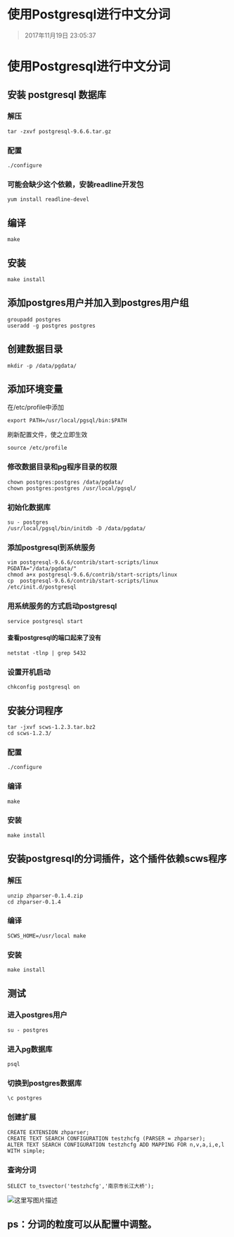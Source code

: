 # 使用Postgresql进行中文分词
> 2017年11月19日 23:05:37

# 使用Postgresql进行中文分词

## 安装 postgresql 数据库

### 解压
```
tar -zxvf postgresql-9.6.6.tar.gz
```
### 配置
```
./configure
```
### 可能会缺少这个依赖，安装readline开发包
```
yum install readline-devel
```
## 编译
```
make
```
## 安装
```
make install
```
## 添加postgres用户并加入到postgres用户组
```
groupadd postgres
useradd -g postgres postgres
```
## 创建数据目录
```
mkdir -p /data/pgdata/
```
## 添加环境变量
在/etc/profile中添加
```
export PATH=/usr/local/pgsql/bin:$PATH
```

刷新配置文件，使之立即生效
```
source /etc/profile
```
### 修改数据目录和pg程序目录的权限
```
chown postgres:postgres /data/pgdata/
chown postgres:postgres /usr/local/pgsql/
```
### 初始化数据库
```
su - postgres
/usr/local/pgsql/bin/initdb -D /data/pgdata/
```
### 添加postgresql到系统服务
```
vim postgresql-9.6.6/contrib/start-scripts/linux
PGDATA="/data/pgdata/"
chmod a+x postgresql-9.6.6/contrib/start-scripts/linux
cp  postgresql-9.6.6/contrib/start-scripts/linux /etc/init.d/postgresql
```
### 用系统服务的方式启动postgresql
```
service postgresql start
```
#### 查看postgresql的端口起来了没有
```
netstat -tlnp | grep 5432
```
### 设置开机启动
```
chkconfig postgresql on
```
## 安装分词程序
```
tar -jxvf scws-1.2.3.tar.bz2
cd scws-1.2.3/
```
### 配置
```
./configure
```
### 编译
```
make
```
### 安装
```
make install
```
## 安装postgresql的分词插件，这个插件依赖scws程序

### 解压
```
unzip zhparser-0.1.4.zip
cd zhparser-0.1.4
```
### 编译
```
SCWS_HOME=/usr/local make
```
### 安装
```
make install
```
## 测试

### 进入postgres用户
```
su - postgres
```
### 进入pg数据库
```
psql
```

### 切换到postgres数据库

```
\c postgres
```

### 创建扩展
```
CREATE EXTENSION zhparser;
CREATE TEXT SEARCH CONFIGURATION testzhcfg (PARSER = zhparser);
ALTER TEXT SEARCH CONFIGURATION testzhcfg ADD MAPPING FOR n,v,a,i,e,l WITH simple;
```
### 查询分词
```
SELECT to_tsvector('testzhcfg','南京市长江大桥');
```
![这里写图片描述](https://imgconvert.csdnimg.cn/aHR0cDovL2ltZy5ibG9nLmNzZG4ubmV0LzIwMTcxMTE5MjMwNDE0MTk3?x-oss-process=image/format,png)
## ps：分词的粒度可以从配置中调整。